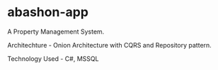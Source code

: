 # abashon-app
A Property Management System. 

Architechture - Onion Architecture with CQRS and Repository pattern.

Technology Used - C#, MSSQL


